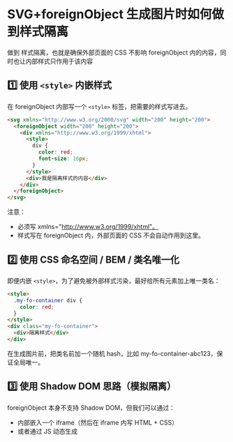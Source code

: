 # SVG+foreignObject 生成图片时如何做到样式隔离

做到 样式隔离，也就是确保外部页面的 CSS 不影响 foreignObject 内的内容，同时也让内部样式只作用于该内容

## 1️⃣ 使用 `<style>` 内嵌样式

在 foreignObject 内部写一个 `<style>` 标签，把需要的样式写进去。

```html
<svg xmlns="http://www.w3.org/2000/svg" width="200" height="200">
  <foreignObject width="200" height="200">
    <div xmlns="http://www.w3.org/1999/xhtml">
      <style>
        div {
          color: red;
          font-size: 16px;
        }
      </style>
      <div>我是隔离样式的内容</div>
    </div>
  </foreignObject>
</svg>
```

注意：

- 必须写 xmlns="http://www.w3.org/1999/xhtml"。
- 样式写在 foreignObject 内，外部页面的 CSS 不会自动作用到这里。

## 2️⃣ 使用 CSS 命名空间 / BEM / 类名唯一化

即便内嵌 `<style>`，为了避免被外部样式污染，最好给所有元素加上唯一类名：

```html
<style>
  .my-fo-container div {
    color: red;
  }
</style>
<div class="my-fo-container">
  <div>隔离样式</div>
</div>
```

在生成图片前，把类名前加一个随机 hash，比如 my-fo-container-abc123，保证全局唯一。

## 3️⃣ 使用 Shadow DOM 思路（模拟隔离）

foreignObject 本身不支持 Shadow DOM，但我们可以通过：

- 内部嵌入一个 iframe（然后在 iframe 内写 HTML + CSS）
- 或者通过 JS 动态生成 <style> + inline CSS

实现样式隔离：

```html
<foreignObject width="200" height="200">
  <iframe width="200" height="200" style="border:none;">
    <html>
      <head>
        <style>
          body {
            color: blue;
          }
        </style>
      </head>
      <body>
        内部隔离内容
      </body>
    </html>
  </iframe>
</foreignObject>
```

## 4️⃣ 内联样式（最简单、最稳妥）

把所有 CSS 都转成内联 style：

```html
<div style="color: green; font-size: 16px;">完全隔离样式</div>
```

- 优点：100% 隔离，不受外部 CSS 干扰。
- 缺点：维护成本高，无法复用样式。

✅ 总结推荐方案

- 内嵌 `<style>` + 唯一类名（最常用）
- 内联样式（最稳妥）
- iframe（理论上隔离最彻底，但兼容性差）
- 通常项目中，我会用 内嵌 `<style>` + hash 类名 的方式，既可维护又可隔离。

